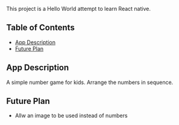 This project is a Hello World attempt to learn React native.
## Table of Contents

* [App Description](#app-description)
* [Future Plan](#future-plan)

## App Description

A simple number game for kids. Arrange the numbers in sequence.

## Future Plan
  * Allw an image to be used instead of numbers